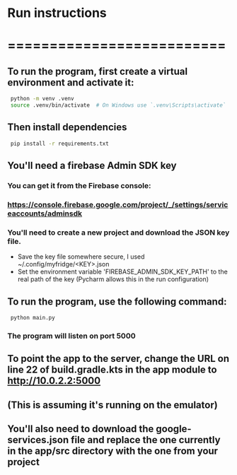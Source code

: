 # Run instructions
# ==========================
## To run the program, first create a virtual environment and activate it:
```bash
 python -m venv .venv
 source .venv/bin/activate  # On Windows use `.venv\Scripts\activate`
```
## Then install dependencies
```bash
 pip install -r requirements.txt
```

## You'll need a firebase Admin SDK key
### You can get it from the Firebase console:
### https://console.firebase.google.com/project/_/settings/serviceaccounts/adminsdk
### You'll need to create a new project and download the JSON key file.
- Save the key file somewhere secure, I used ~/.config/myfridge/\<KEY\>.json
- Set the environment variable 'FIREBASE_ADMIN_SDK_KEY_PATH' to the real path of the key (Pycharm allows this in the run configuration)

## To run the program, use the following command:
```bash
 python main.py
```
### The program will listen on port 5000

## To point the app to the server, change the URL on line 22 of build.gradle.kts in the app module to http://10.0.2.2:5000 
## (This is assuming it's running on the emulator)

## You'll also need to download the google-services.json file and replace the one currently in the app/src directory with the one from your project

